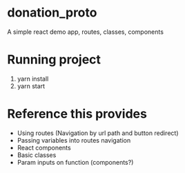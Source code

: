 # donation_proto
A simple react demo app, routes, classes, components

# Running project
1. yarn install
2. yarn start

# Reference this provides
- Using routes (Navigation by url path and button redirect)
- Passing variables into routes navigation
- React components
- Basic classes
- Param inputs on function (components?)
